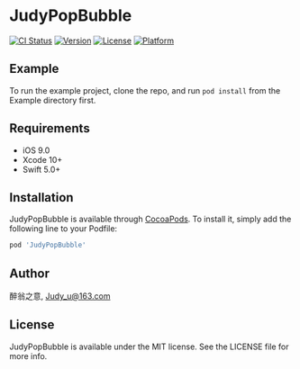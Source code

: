 # JudyPopBubble

[![CI Status](https://img.shields.io/travis/醉翁之意/JudyPopBubble.svg?style=flat)](https://travis-ci.org/醉翁之意/JudyPopBubble)
[![Version](https://img.shields.io/cocoapods/v/JudyPopBubble.svg?style=flat)](https://cocoapods.org/pods/JudyPopBubble)
[![License](https://img.shields.io/cocoapods/l/JudyPopBubble.svg?style=flat)](https://cocoapods.org/pods/JudyPopBubble)
[![Platform](https://img.shields.io/cocoapods/p/JudyPopBubble.svg?style=flat)](https://cocoapods.org/pods/JudyPopBubble)

## Example

To run the example project, clone the repo, and run `pod install` from the Example directory first.

## Requirements

- iOS 9.0
- Xcode 10+
- Swift 5.0+

## Installation

JudyPopBubble is available through [CocoaPods](https://cocoapods.org). To install
it, simply add the following line to your Podfile:

```ruby
pod 'JudyPopBubble'
```

## Author

醉翁之意, Judy_u@163.com

## License

JudyPopBubble is available under the MIT license. See the LICENSE file for more info.
